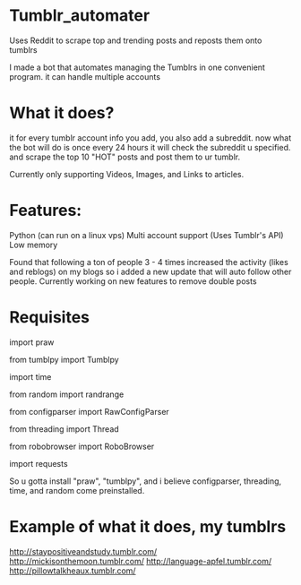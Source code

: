 # Tumblr_automater
Uses Reddit to scrape top and trending posts and reposts them onto tumblrs

I made a bot that automates managing the Tumblrs in one convenient program. it can handle multiple accounts

# What it does?

it for every tumblr account info you add, you also add a subreddit. now what the bot will do is once every 24 hours it will check the subreddit u specified. and scrape the top 10 "HOT" posts and post them to ur tumblr. 


Currently only supporting Videos, Images, and Links to articles.


# Features:

Python (can run on a linux vps)
Multi account support (Uses Tumblr's API)
Low memory


Found that following a ton of people 3 - 4 times increased the activity (likes and reblogs) on my blogs 
so i added a new update that will auto follow other people. 
Currently working on new features to remove double posts



# Requisites

import praw

from tumblpy import Tumblpy

import time

from random import randrange

from configparser import RawConfigParser

from threading import Thread

from robobrowser import RoboBrowser

import requests


So u gotta install "praw", "tumblpy", and i believe configparser, threading, time, and random come preinstalled. 



# Example of what it does, my tumblrs
http://staypositiveandstudy.tumblr.com/
http://mickisonthemoon.tumblr.com/
http://language-apfel.tumblr.com/
http://pillowtalkheaux.tumblr.com/
